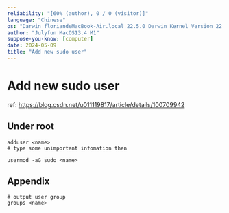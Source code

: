 ```yaml
---
reliability: "[60% (author), 0 / 0 (visitor)]"
language: "Chinese"
os: "Darwin floriandeMacBook-Air.local 22.5.0 Darwin Kernel Version 22.5.0: Mon Apr 24 20:53:44 PDT 2023; root:xnu-8796.121.2~5/RELEASE_ARM64_T8103 arm64"
author: "Julyfun MacOS13.4 M1"
suppose-you-know: [computer]
date: 2024-05-09
title: "Add new sudo user"
---
```


# Add new sudo user

ref: https://blog.csdn.net/u011119817/article/details/100709942

## Under root

```
adduser <name>
# type some unimportant infomation then

usermod -aG sudo <name>
```

## Appendix

```
# output user group
groups <name>
```

